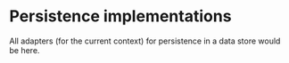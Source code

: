# Persistence implementations

All adapters (for the current context) for persistence in a data store would be here.
